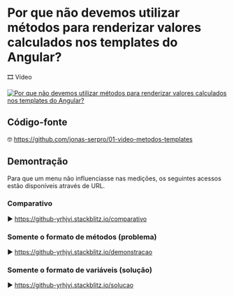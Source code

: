 # Por que não devemos utilizar métodos para renderizar valores calculados nos templates do Angular?

🎞️ Vídeo

[![Por que não devemos utilizar métodos para renderizar valores calculados nos templates do Angular?](http://i.imgur.com/7YTMFQp.png)](https://web.microsoftstream.com/video/c1b6d211-0b5d-417e-b7b5-ad844a395ff6 "Por que não devemos utilizar métodos para renderizar valores calculados nos templates do Angular? - Click to Watch!")

## Código-fonte

🤓 https://github.com/jonas-serpro/01-video-metodos-templates

## Demontração

Para que um menu não influenciasse nas medições, os seguintes acessos estão disponíveis através de URL.

### Comparativo

▶️ https://github-yrhjvi.stackblitz.io/comparativo

### Somente o formato de métodos (problema)

▶️ https://github-yrhjvi.stackblitz.io/demonstracao

### Somente o formato de variáveis (solução)

▶️ https://github-yrhjvi.stackblitz.io/solucao
